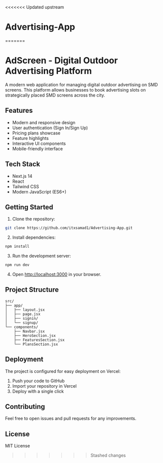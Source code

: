 <<<<<<< Updated upstream
# Advertising-App
=======
# AdScreen - Digital Outdoor Advertising Platform

A modern web application for managing digital outdoor advertising on SMD screens. This platform allows businesses to book advertising slots on strategically placed SMD screens across the city.

## Features

- Modern and responsive design
- User authentication (Sign In/Sign Up)
- Pricing plans showcase
- Feature highlights
- Interactive UI components
- Mobile-friendly interface

## Tech Stack

- Next.js 14
- React
- Tailwind CSS
- Modern JavaScript (ES6+)

## Getting Started

1. Clone the repository:
```bash
git clone https://github.com/itxsamad1/Advertising-App.git
```

2. Install dependencies:
```bash
npm install
```

3. Run the development server:
```bash
npm run dev
```

4. Open [http://localhost:3000](http://localhost:3000) in your browser.

## Project Structure

```
src/
├── app/
│   ├── layout.jsx
│   ├── page.jsx
│   ├── signin/
│   └── signup/
└── components/
    ├── Navbar.jsx
    ├── HeroSection.jsx
    ├── FeaturesSection.jsx
    └── PlansSection.jsx
```

## Deployment

The project is configured for easy deployment on Vercel:

1. Push your code to GitHub
2. Import your repository in Vercel
3. Deploy with a single click

## Contributing

Feel free to open issues and pull requests for any improvements.

## License

MIT License 
>>>>>>> Stashed changes
